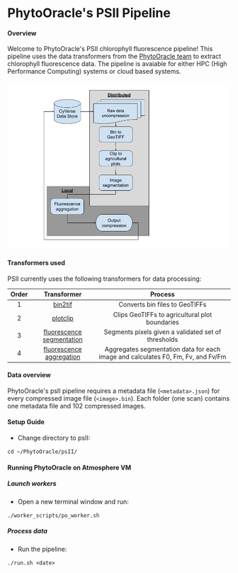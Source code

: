 # PhytoOracle's PSII Pipeline

#### Overview
Welcome to PhytoOracle's PSII chlorophyll fluorescence pipeline! This pipeline uses the data transformers from the [PhytoOracle team](https://github.com/phytooracle) to extract chlorophyll fluorescence data. The pipeline is avaiable for either HPC (High Performance Computing) systems or cloud based systems.

<p align="center">
    <img src="../pics/PSII_pipeline.png" />
<p>

#### Transformers used
PSII currently uses the following transformers for data processing:

|Order|Transformer|Process
|:-:|:-:|:-:|
1|[bin2tif](https://github.com/phytooracle/psii_bin_to_tif)|Converts bin files to GeoTIFFs|
2|[plotclip](https://github.com/phytooracle/rgb_flir_plot_clip_geojson)|Clips GeoTIFFs to agricultural plot boundaries|
3|[fluorescence segmentation](https://github.com/phytooracle/psii_segmentation)|Segments pixels given a validated set of thresholds|
4|[fluorescence aggregation](https://github.com/phytooracle/psii_fluorescence_aggregation)|Aggregates segmentation data for each image and calculates F0, Fm, Fv, and Fv/Fm|

#### Data overview
PhytoOracle's psII pipeline requires a metadata file (`<metadata>.json`) for every compressed image file (`<image>.bin`). Each folder (one scan) contains one metadata file and 102 compressed images. 

#### Setup Guide
- Change directory to psII:
```
cd ~/PhytoOracle/psII/
```

#### Running PhytoOracle on Atmosphere VM
##### Launch workers
- Open a new terminal window and run:
```
./worker_scripts/po_worker.sh
```

##### Process data
- Run the pipeline:
```
./run.sh <date>
```
